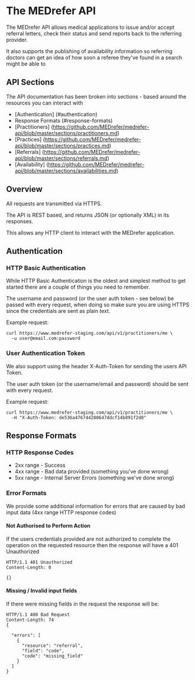 The MEDrefer API
============

The MEDrefer API allows medical applications to issue and/or accept referral letters, check their status and send reports back to the referring provider.

It also supports the publishing of availability information so referring doctors can get an idea of how soon a referee they've found in a search might be able to



API Sections
----------
The API documentation has been broken into sections - based around the resources you can interact with
* [Authentication] (#authentication)
* Response Formats (#response-formats)
* [Practitioners] (https://github.com/MEDrefer/medrefer-api/blob/master/sections/practitioners.md)
* [Practices] (https://github.com/MEDrefer/medrefer-api/blob/master/sections/practices.md)
* [Referrals] (https://github.com/MEDrefer/medrefer-api/blob/master/sections/referrals.md)
* [Availability] (https://github.com/MEDrefer/medrefer-api/blob/master/sections/availabilities.md)

Overview
----------

All requests are transmitted via HTTPS.

The API is REST based, and returns JSON (or optionally XML) in its responses.

This allows any HTTP client to interact with the MEDrefer application.

Authentication
----------
### HTTP Basic Authentication

While HTTP Basic Authentication is the oldest and simplest method to get started there are a couple of things you need to remember.

The username and password (or the user auth token - see below) be passed with every request, when doing so make sure you are using HTTPS since the credentials are sent as plain text.

Example request:
```shell
curl https://www.medrefer-staging.com/api/v1/practitioners/me \
  -u user@email.com:password
```

### User Authentication Token

We also support using the header X-Auth-Token for sending the users API Token.

The user auth token (or the username/email and password) should be sent with every request.

Example request:
```shell
curl https://www.medrefer-staging.com/api/v1/practitioners/me \
  -H "X-Auth-Token: de536a476744200647ddcf14b891f2d0"
```

Response Formats
--------

### HTTP Response Codes

* 2xx range - Success
* 4xx range - Bad data provided (something you've done wrong)
* 5xx range - Internal Server Errors (something we've done wrong)

### Error Formats

We provide some additional information for errors that are caused by bad input data (4xx range HTTP response codes)

#### Not Authorised to Perform Action
If the users credentials provided are not authorized to complete the operation on the requested resource then the response will have a 401 Unauthorized

```
HTTP/1.1 401 Unauthorized
Content-Length: 0

{}
```

#### Missing / Invalid input fields
If there were missing fields in the request the response will be:

```
HTTP/1.1 400 Bad Request
Content-Length: 74
{

  "errors": [
    {
      "resource": "referral",
      "field": "code",
      "code": "missing_field"
    }
  ]
}
```
